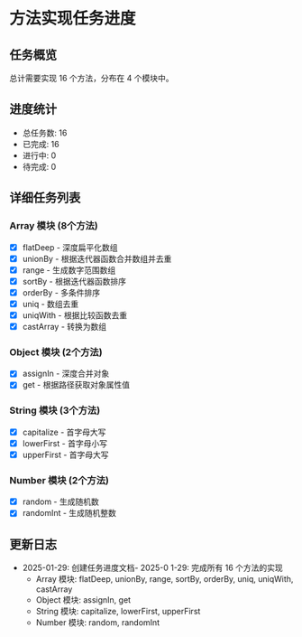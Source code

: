 # 方法实现任务进度

## 任务概览
总计需要实现 16 个方法，分布在 4 个模块中。

## 进度统计
- 总任务数: 16
- 已完成: 16
- 进行中: 0
- 待完成: 0

## 详细任务列表

### Array 模块 (8个方法)
- [x] flatDeep - 深度扁平化数组
- [x] unionBy - 根据迭代器函数合并数组并去重
- [x] range - 生成数字范围数组
- [x] sortBy - 根据迭代器函数排序
- [x] orderBy - 多条件排序
- [x] uniq - 数组去重
- [x] uniqWith - 根据比较函数去重
- [x] castArray - 转换为数组

### Object 模块 (2个方法)
- [x] assignIn - 深度合并对象
- [x] get - 根据路径获取对象属性值

### String 模块 (3个方法)
- [x] capitalize - 首字母大写
- [x] lowerFirst - 首字母小写
- [x] upperFirst - 首字母大写

### Number 模块 (2个方法)
- [x] random - 生成随机数
- [x] randomInt - 生成随机整数

## 更新日志
- 2025-01-29: 创建任务进度文档- 2025-0
1-29: 完成所有 16 个方法的实现
  - Array 模块: flatDeep, unionBy, range, sortBy, orderBy, uniq, uniqWith, castArray
  - Object 模块: assignIn, get
  - String 模块: capitalize, lowerFirst, upperFirst
  - Number 模块: random, randomInt